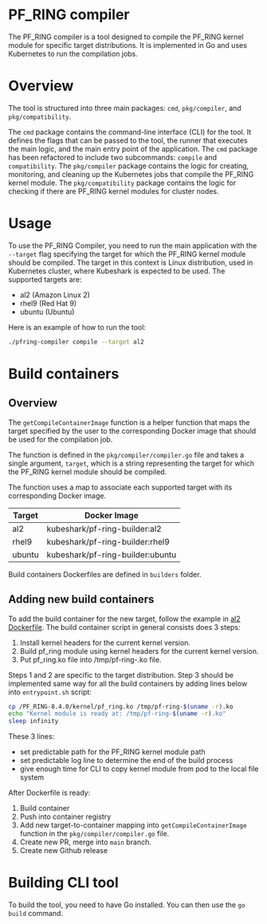 # PF_RING compiler

The PF_RING compiler is a tool designed to compile the PF_RING kernel module for specific target distributions.
It is implemented in Go and uses Kubernetes to run the compilation jobs.

# Overview

The tool is structured into three main packages: `cmd`, `pkg/compiler`, and `pkg/compatibility`.

The `cmd` package contains the command-line interface (CLI) for the tool. It defines the flags that can be passed to the tool, the runner that executes the main logic, and the main entry point of the application. The `cmd` package has been refactored to include two subcommands: `compile` and `compatibility`.
The `pkg/compiler` package contains the logic for creating, monitoring, and cleaning up the Kubernetes jobs that compile the PF_RING kernel module.
The `pkg/compatibility` package contains the logic for checking if there are PF_RING kernel modules for cluster nodes.

# Usage

To use the PF_RING Compiler, you need to run the main application with the `--target` flag specifying the target for which the PF_RING kernel module should be compiled.
The target in this context is Linux distribution, used in Kubernetes cluster, where Kubeshark is expected to be used.
The supported targets are:
- al2 (Amazon Linux 2)
- rhel9 (Red Hat 9)
- ubuntu (Ubuntu)

Here is an example of how to run the tool:

```bash
./pfring-compiler compile --target al2
```

# Build containers

## Overview

The `getCompileContainerImage` function is a helper function that maps the target specified by the user to the corresponding Docker image that should be used for the compilation job.

The function is defined in the `pkg/compiler/compiler.go` file and takes a single argument, `target`, which is a string representing the target for which the PF_RING kernel module should be compiled.

The function uses a map to associate each supported target with its corresponding Docker image.

| Target | Docker Image |
|--------|--------------|
| al2 | kubeshark/pf-ring-builder:al2 |
| rhel9 | kubeshark/pf-ring-builder:rhel9 |
| ubuntu | kubeshark/pf-ring-builder:ubuntu |

Build containers Dockerfiles are defined in `builders` folder.

## Adding new build containers

To add the build container for the new target, follow the example in [al2 Dockerfile](builders/al2/Dockerfile).
The build container script in general consists does 3 steps:
1. Install kernel headers for the current kernel version.
2. Build pf_ring module using kernel headers for the current kernel version.
3. Put pf_ring.ko file into /tmp/pf-ring-<kernel version>.ko file.

Steps 1 and 2 are specific to the target distribution.
Step 3 should be implemented same way for all the build containers by adding lines below into `entrypoint.sh` script:

```bash
cp /PF_RING-8.4.0/kernel/pf_ring.ko /tmp/pf-ring-$(uname -r).ko
echo "Kernel module is ready at: /tmp/pf-ring-$(uname -r).ko"
sleep infinity
```

These 3 lines:
- set predictable path for the PF_RING kernel module path
- set predictable log line to determine the end of the build process
- give enough time for CLI to copy kernel module from pod to the local file system

After Dockerfile is ready:
1. Build container
2. Push into container registry
3. Add new target-to-container mapping into `getCompileContainerImage` function in the `pkg/compiler/compiler.go` file.
4. Create new PR, merge into `main` branch.
5. Create new Github release

# Building CLI tool

To build the tool, you need to have Go installed. You can then use the `go build` command.
